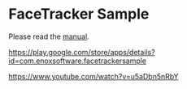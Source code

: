 FaceTracker Sample
====================

Please read the [manual](ReadMe.pdf).

https://play.google.com/store/apps/details?id=com.enoxsoftware.facetrackersample

https://www.youtube.com/watch?v=u5aDbn5nRbY


